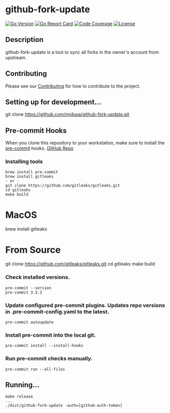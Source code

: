 # github-fork-update

[![Go Version][go_version_img]][go_dev_url]
[![Go Report Card][go_report_img]][go_report_url]
[![Code Coverage][go_code_coverage_img]][repo_url]
[![License][repo_license_img]][repo_license_url]

## Description
github-fork-update is a tool to sync all forks in the owner's account from upstream.

## Contributing
Please see our [Contributing](./CONTRIBUTING.md) for how to contribute to the project.

## Setting up for development...
git clone https://github.com/mjdusa/github-fork-update.git

## Pre-commit Hooks
When you clone this repository to your workstation, make sure to install the [pre-commit](https://pre-commit.com/) hooks. [GitHub Repo](https://github.com/pre-commit/pre-commit)

### Installing tools
```
brew install pre-commit
brew install gitleaks
- or -
git clone https://github.com/gitleaks/gitleaks.git
cd gitleaks
make build
```


# MacOS
brew install gitleaks


# From Source
git clone https://github.com/gitleaks/gitleaks.git
cd gitleaks
make build

### Check installed versions.
```
pre-commit --version
pre-commit 3.3.2
```

### Update configured pre-commit plugins.  Updates repo versions in .pre-commit-config.yaml to the latest.
```
pre-commit autoupdate
```

### Install pre-commit into the local git.
```
pre-commit install --install-hooks
```

### Run pre-commit checks manually.
```
pre-commit run --all-files
```

## Running...
```
make release
...
./dist/github-fork-update -auth=[github-auth-token]
```


<!-- Go -->

[go_download_url]: https://golang.org/dl/
[go_install_url]: https://golang.org/cmd/go/#hdr-Compile_and_install_packages_and_dependencies
[go_version_img]: https://img.shields.io/badge/Go-1.21+-00ADD8?style=for-the-badge&logo=go
[go_report_img]: https://img.shields.io/badge/Go_report-A+-success?style=for-the-badge&logo=none
[go_report_url]: https://goreportcard.com/report/github.com/mjdusa/github-fork-update
[go_code_coverage_img]: https://img.shields.io/badge/code_coverage-92.6%25-success?style=for-the-badge&logo=none
[go_dev_url]: https://pkg.go.dev/github.com/mjdusa/github-fork-update

<!-- Repository -->

[repo_url]: https://github.com/mjdusa/github-fork-update
[repo_logo_url]: https://github.com/mjdusa/github-fork-update/wiki/Logo
[repo_logo_img]: https://github.com/mjdusa/github-fork-update/assets/11155743/95024afc-5e3b-4d6f-8c9c-5daaa51d080d
[repo_license_url]: https://github.com/mjdusa/github-fork-update/blob/main/LICENSE
[repo_license_img]: http://img.shields.io/badge/license-MIT-red.svg?style=for-the-badge&logo=none
[repo_cc_url]: https://creativecommons.org/licenses/by-sa/4.0/
[repo_v2_url]: https://github.com/mjdusa/github-fork-update/tree/v2
[repo_v3_url]: https://github.com/mjdusa/github-fork-update/tree/v3
[repo_issues_url]: https://github.com/mjdusa/github-fork-update/issues
[repo_pull_request_url]: https://github.com/mjdusa/github-fork-update/pulls
[repo_discussions_url]: https://github.com/mjdusa/github-fork-update/discussions
[repo_releases_url]: https://github.com/mjdusa/github-fork-update/releases
[repo_wiki_url]: https://github.com/mjdusa/github-fork-update/wiki
[repo_wiki_img]: https://img.shields.io/badge/docs-wiki_page-blue?style=for-the-badge&logo=none
[repo_wiki_faq_url]: https://github.com/mjdusa/github-fork-update/wiki/FAQ

<!-- Project -->

<!-- Author -->

[author]: https://github.com/mjdusa

<!-- Readme links -->

[dev_to_url]: https://dev.to/
[redis_url]: https://redis.io/
[postgresql_url]: https://postgresql.org/
[nginx_url]: https://nginx.org/
[traefik_url]: https://traefik.io/traefik/
[vitejs_url]: https://vitejs.dev/
[vuejs_url]: https://vuejs.org/
[react_url]: https://reactjs.org/
[preact_url]: https://preactjs.com/
[nextjs_url]: https://nextjs.org/
[nuxt3_url]: https://v3.nuxtjs.org/
[svelte_url]: https://svelte.dev/
[lit_url]: https://lit.dev/
[chi_url]: https://github.com/go-chi/chi
[fiber_url]: https://github.com/gofiber/fiber
[net_http_url]: https://golang.org/pkg/net/http/
[docker_url]: https://hub.docker.com/r/koddr/cgapp
[python_url]: https://www.python.org/downloads/
[ansible_url]: https://docs.ansible.com/ansible/latest/installation_guide/intro_installation.html#installing-ansible-on-specific-operating-systems
[brew_url]: https://brew.sh/
